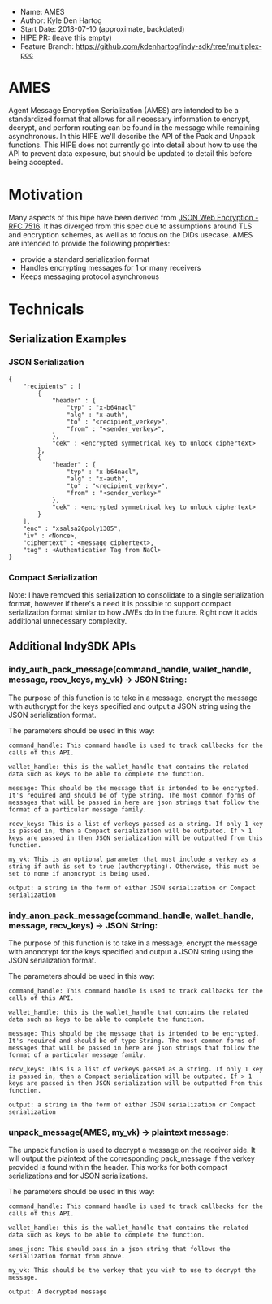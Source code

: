 - Name: AMES
- Author: Kyle Den Hartog
- Start Date: 2018-07-10 (approximate, backdated)
- HIPE PR: (leave this empty)
- Feature Branch: https://github.com/kdenhartog/indy-sdk/tree/multiplex-poc

# AMES
[summary]: #summary

Agent Message Encryption Serialization (AMES) are intended to be a standardized format that allows for all necessary information to encrypt, decrypt, and perform routing can be found in the message while remaining asynchronous. In this HIPE we'll describe the API of the Pack and Unpack functions. This HIPE does not currently go into detail about how to use the API to prevent data exposure, but should be updated to detail this before being accepted.

# Motivation
[motivation]: #motivation

Many aspects of this hipe have been derived from [JSON Web Encryption - RFC 7516](https://tools.ietf.org/html/rfc7516). It has diverged from this spec due to assumptions around TLS and encryption schemes, as well as to focus on the DIDs usecase. AMES are intended to provide the following properties:

* provide a standard serialization format
* Handles encrypting messages for 1 or many receivers
* Keeps messaging protocol asynchronous

# Technicals

## Serialization Examples

### JSON Serialization

```
{
    "recipients" : [
        {
            "header" : { 
                "typ" : "x-b64nacl"
                "alg" : "x-auth", 
                "to" : "<recipient_verkey>", 
                "from" : "<sender_verkey>",
            },
            "cek" : <encrypted symmetrical key to unlock ciphertext>
        },
        {    
            "header" : { 
                "typ" : "x-b64nacl",
                "alg" : "x-auth",
                "to" : "<recipient_verkey>",
                "from" : "<sender_verkey>"
            },
            "cek" : <encrypted symmetrical key to unlock ciphertext>
        }
    ],
    "enc" : "xsalsa20poly1305",
    "iv" : <Nonce>,
    "ciphertext" : <message ciphertext>,
    "tag" : <Authentication Tag from NaCl>
}
```

### Compact Serialization

Note: I have removed this serialization to consolidate to a single serialization format, however if there's a need it is possible to support compact serialization format similar to how JWEs do in the future. Right now it adds additional unnecessary complexity.


## Additional IndySDK APIs

### indy_auth_pack_message(command_handle, wallet_handle, message, recv_keys, my_vk) -> JSON String:
The purpose of this function is to take in a message, encrypt the message with authcrypt for the keys specified and output a JSON string using the JSON serialization format.

The parameters should be used in this way:
    
    command_handle: This command handle is used to track callbacks for the calls of this API.

    wallet_handle: this is the wallet_handle that contains the related data such as keys to be able to complete the function.

    message: This should be the message that is intended to be encrypted. It's required and should be of type String. The most common forms of messages that will be passed in here are json strings that follow the format of a particular message family.
    
    recv_keys: This is a list of verkeys passed as a string. If only 1 key is passed in, then a Compact serialization will be outputed. If > 1 keys are passed in then JSON serialization will be outputted from this function.

    my_vk: This is an optional parameter that must include a verkey as a string if auth is set to true (authcrypting). Otherwise, this must be set to none if anoncrypt is being used.  

    output: a string in the form of either JSON serialization or Compact serialization

### indy_anon_pack_message(command_handle, wallet_handle, message, recv_keys) -> JSON String:
The purpose of this function is to take in a message, encrypt the message with anoncrypt for the keys specified and output a JSON string using the JSON serialization format.

The parameters should be used in this way:
    
    command_handle: This command handle is used to track callbacks for the calls of this API.

    wallet_handle: this is the wallet_handle that contains the related data such as keys to be able to complete the function.
    
    message: This should be the message that is intended to be encrypted. It's required and should be of type String. The most common forms of messages that will be passed in here are json strings that follow the format of a particular message family.
    
    recv_keys: This is a list of verkeys passed as a string. If only 1 key is passed in, then a Compact serialization will be outputed. If > 1 keys are passed in then JSON serialization will be outputted from this function.

    output: a string in the form of either JSON serialization or Compact serialization

### unpack_message(AMES, my_vk) -> plaintext message:
The unpack function is used to decrypt a message on the receiver side. It will output the plaintext of the corresponding pack_message if the verkey provided is found within the header. This works for both compact serializations and for JSON serializations.

The parameters should be used in this way:

    command_handle: This command handle is used to track callbacks for the calls of this API.

    wallet_handle: this is the wallet_handle that contains the related data such as keys to be able to complete the function.

    ames_json: This should pass in a json string that follows the serialization format from above.

    my_vk: This should be the verkey that you wish to use to decrypt the message.

    output: A decrypted message


